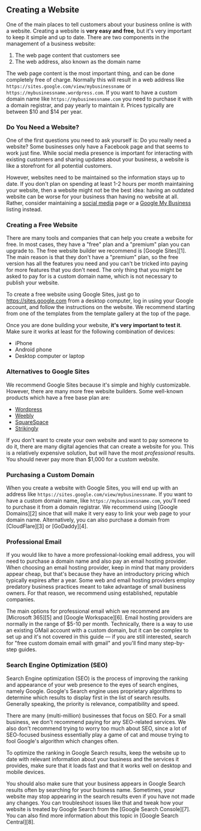 ## Creating a Website <a name="creating-a-website"></a>

One of the main places to tell customers about your business online is with a website. Creating a
website is **very easy and free**, but it's very important to keep it simple and up to date. There
are two components in the management of a business website:

1. The web page content that customers see
1. The web address, also known as the domain name

The web page content is the most important thing, and can be done completely free of charge.
Normally this will result in a web address like `https://sites.google.com/view/mybusinessname` or
`https://mybusinessname.wordpress.com`. If you want to have a custom domain name like
`https://mybusinessname.com` you need to purchase it with a domain registrar, and pay yearly to
maintain it. Prices typically are between $10 and $14 per year.


### Do You Need a Website?

One of the first questions you need to ask yourself is: Do you really need a website? Some
businesses only have a Facebook page and that seems to work just fine. While social media presence
is important for interacting with existing customers and sharing updates about your business, a
website is like a storefront for all potential customers.

However, websites need to be maintained so the information stays up to date. If you don't plan on
spending at least 1-2 hours per month maintaining your website, then a website might not be the best
idea: having an outdated website can be worse for your business than having no website at all.
Rather, consider maintaining a [social media](#social-media) page or a
[Google My Business](#google-my-business) listing instead.


### Creating a Free Website

There are many tools and companies that can help you create a website for free. In most cases, they
have a "free" plan and a "premium" plan you can upgrade to. The free website builder we recommend
is [Google Sites][1]. The main reason is that they don't have a "premium" plan, so the free version
has all the features you need and you can't be tricked into paying for more features that you don't
need. The only thing that you might be asked to pay for is a custom domain name, which is not
necessary to publish your website.

To create a free website using Google Sites, just go to <https://sites.google.com> from a desktop
computer, log in using your Google account, and follow the instructions on the website. We recommend
starting from one of the templates from the template gallery at the top of the page.

Once you are done building your website, **it's very important to test it**. Make sure it works at
least for the following combination of devices:

* iPhone
* Android phone
* Desktop computer or laptop


### Alternatives to Google Sites

We recommend Google Sites because it's simple and highly customizable. However, there are many more
free website builders. Some well-known products which have a free base plan are:

* [Wordpress](https://wordpress.com)
* [Weebly](https://weebly.com)
* [SquareSpace](https://squarespace.com)
* [Strikingly](https://strikingly.com)

If you don't want to create your own website and want to pay someone to do it, there are many
digital agencies that can create a website for you. This is a relatively expensive solution, but
will have the most *professional* results. You should never pay more than $1,000 for a custom
website.


### Purchasing a Custom Domain

When you create a website with Google Sites, you will end up with an address like
`https://sites.google.com/view/mybusinessname`. If you want to have a custom domain name, like
`https://mybusinessname.com`, you'll need to purchase it from a domain registrar. We recommend using
[Google Domains][2] since that will make it very easy to link your web page to your domain name.
Alternatively, you can also purchase a domain from [CloudFlare][3] or [GoDaddy][4].


### Professional Email

If you would like to have a more professional-looking email address, you will need to purchase a
domain name and also pay an email hosting provider. When choosing an email hosting provider, keep
in mind that many providers appear cheap, but that's because they have an introductory pricing which
typically expires after a year. Some web and email hosting providers employ predatory business
practices meant to take advantage of small business owners. For that reason, we recommend using
established, reputable companies.

The main options for professional email which we recommend are [Microsoft 365][5] and
[Google Workspace][6]. Email hosting providers are normally in the range of $5-10 per month.
Technically, there is a way to use an existing GMail account with a custom domain, but it can be
complex to set up and it's not covered in this guide — if you are still interested, search for "free
custom domain email with gmail" and you'll find many step-by-step guides.


### Search Engine Optimization (SEO)

Search Engine optimization (SEO) is the process of improving the ranking and appearance of your web
presence to the eyes of search engines, namely Google. Google's Search engine uses proprietary
algorithms to determine which results to display first in the list of search results. Generally
speaking, the priority is relevance, compatibility and speed.

There are many (multi-million) businesses that focus on SEO. For a small business, we don't
recommend paying for any SEO-related services. We also don't recommend trying to worry too much
about SEO, since a lot of SEO-focused business essentially play a game of cat and mouse trying to
fool Google's algorithm which changes often.

To optimize the ranking in Google Search results, keep the website up to date with relevant
information about your business and the services it provides, make sure that it loads fast and that
it works well on desktop and mobile devices.

You should also make sure that your business appears in Google Search results often by searching for
your business name. Sometimes, your website may stop appearing in the search results even if you
have not made any changes. You can troubleshoot issues like that and tweak how your website is
treated by Google Search from the [Google Search Console][7]. You can also find more information
about this topic in [Google Search Central][8].
